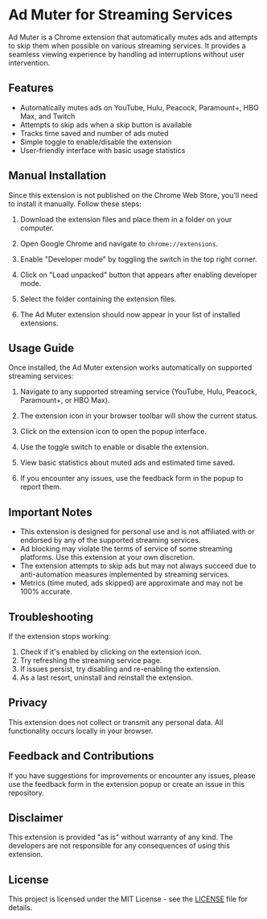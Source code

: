 # Ad Muter for Streaming Services

Ad Muter is a Chrome extension that automatically mutes ads and attempts to skip them when possible on various streaming services. It provides a seamless viewing experience by handling ad interruptions without user intervention.

## Features

- Automatically mutes ads on YouTube, Hulu, Peacock, Paramount+, HBO Max, and Twitch
- Attempts to skip ads when a skip button is available
- Tracks time saved and number of ads muted
- Simple toggle to enable/disable the extension
- User-friendly interface with basic usage statistics

## Manual Installation

Since this extension is not published on the Chrome Web Store, you'll need to install it manually. Follow these steps:

1. Download the extension files and place them in a folder on your computer.

2. Open Google Chrome and navigate to `chrome://extensions`.

3. Enable "Developer mode" by toggling the switch in the top right corner.

4. Click on "Load unpacked" button that appears after enabling developer mode.

5. Select the folder containing the extension files.

6. The Ad Muter extension should now appear in your list of installed extensions.

## Usage Guide

Once installed, the Ad Muter extension works automatically on supported streaming services:

1. Navigate to any supported streaming service (YouTube, Hulu, Peacock, Paramount+, or HBO Max).

2. The extension icon in your browser toolbar will show the current status.

3. Click on the extension icon to open the popup interface.

4. Use the toggle switch to enable or disable the extension.

5. View basic statistics about muted ads and estimated time saved.

6. If you encounter any issues, use the feedback form in the popup to report them.

## Important Notes

- This extension is designed for personal use and is not affiliated with or endorsed by any of the supported streaming services.
- Ad blocking may violate the terms of service of some streaming platforms. Use this extension at your own discretion.
- The extension attempts to skip ads but may not always succeed due to anti-automation measures implemented by streaming services.
- Metrics (time muted, ads skipped) are approximate and may not be 100% accurate.

## Troubleshooting

If the extension stops working:

1. Check if it's enabled by clicking on the extension icon.
2. Try refreshing the streaming service page.
3. If issues persist, try disabling and re-enabling the extension.
4. As a last resort, uninstall and reinstall the extension.

## Privacy

This extension does not collect or transmit any personal data. All functionality occurs locally in your browser.

## Feedback and Contributions

If you have suggestions for improvements or encounter any issues, please use the feedback form in the extension popup or create an issue in this repository.

## Disclaimer

This extension is provided "as is" without warranty of any kind. The developers are not responsible for any consequences of using this extension.

## License

This project is licensed under the MIT License - see the [LICENSE](LICENSE) file for details.